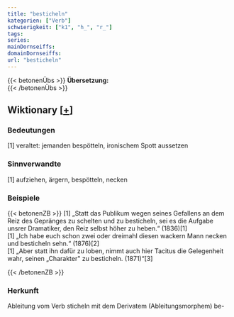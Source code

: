 ```yaml
---
title: "besticheln"
kategorien: ["Verb"]
schwierigkeit: ["k1", "h_", "r_"]
tags:
series:
mainDornseiffs:
domainDornseiffs:
url: "besticheln"
---
```


{{< betonenÜbs >}}
**Übersetzung:**  
{{< /betonenÜbs >}}

## Wiktionary [[+](https://de.wiktionary.org/wiki/besticheln)]

### Bedeutungen
[1] veraltet: jemanden bespötteln, ironischem Spott aussetzen  

### Sinnverwandte
[1] aufziehen, ärgern, bespötteln, necken  

### Beispiele
{{< betonenZB >}}
[1] „Statt das Publikum wegen seines Gefallens an dem Reiz des Gepränges zu schelten und zu besticheln, sei es die Aufgabe unsrer Dramatiker, den Reiz selbst höher zu heben.“ (1836)[1]  
[1] „Ich habe euch schon zwei oder dreimahl diesen wackern Mann necken und besticheln sehn.“ (1876)[2]  
[1] „Aber statt ihn dafür zu loben, nimmt auch hier Tacitus die Gelegenheit wahr, seinen „Charakter" zu besticheln. (1871)“[3]  

{{< /betonenZB >}}
### Herkunft
Ableitung vom Verb sticheln mit dem Derivatem (Ableitungsmorphem) be-  


